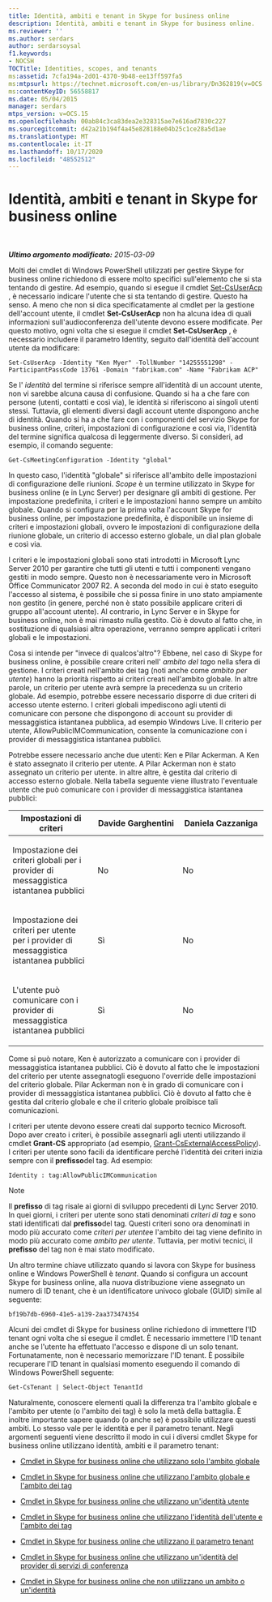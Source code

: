```yaml
---
title: Identità, ambiti e tenant in Skype for business online
description: Identità, ambiti e tenant in Skype for business online.
ms.reviewer: ''
ms.author: serdars
author: serdarsoysal
f1.keywords:
- NOCSH
TOCTitle: Identities, scopes, and tenants
ms:assetid: 7cfa194a-2d01-4370-9b48-ee13ff597fa5
ms:mtpsurl: https://technet.microsoft.com/en-us/library/Dn362819(v=OCS.15)
ms:contentKeyID: 56558817
ms.date: 05/04/2015
manager: serdars
mtps_version: v=OCS.15
ms.openlocfilehash: 00ab84c3ca83dea2e328315ae7e616ad7830c227
ms.sourcegitcommit: d42a21b194f4a45e828188e04b25c1ce28a5d1ae
ms.translationtype: MT
ms.contentlocale: it-IT
ms.lasthandoff: 10/17/2020
ms.locfileid: "48552512"
---
```

# <a name="identities-scopes-and-tenants-in-skype-for-business-online"></a>Identità, ambiti e tenant in Skype for business online

<div data-xmlns="http://www.w3.org/1999/xhtml">

<div class="topic" data-xmlns="http://www.w3.org/1999/xhtml" data-msxsl="urn:schemas-microsoft-com:xslt" data-cs="https://msdn.microsoft.com/">

<div data-asp="https://msdn2.microsoft.com/asp">



</div>

<div id="mainSection">

<div id="mainBody">

<span> </span>

_**Ultimo argomento modificato:** 2015-03-09_

Molti dei cmdlet di Windows PowerShell utilizzati per gestire Skype for business online richiedono di essere molto specifici sull'elemento che si sta tentando di gestire. Ad esempio, quando si esegue il cmdlet [Set-CsUserAcp](https://docs.microsoft.com/powershell/module/skype/Set-CsUserAcp) , è necessario indicare l'utente che si sta tentando di gestire. Questo ha senso. A meno che non si dica specificatamente al cmdlet per la gestione dell'account utente, il cmdlet **Set-CsUserAcp** non ha alcuna idea di quali informazioni sull'audioconferenza dell'utente devono essere modificate. Per questo motivo, ogni volta che si esegue il cmdlet **Set-CsUserAcp** , è necessario includere il parametro Identity, seguito dall'identità dell'account utente da modificare:

    Set-CsUserAcp -Identity "Ken Myer" -TollNumber "14255551298" -ParticipantPassCode 13761 -Domain "fabrikam.com" -Name "Fabrikam ACP"

Se l' *identità* del termine si riferisce sempre all'identità di un account utente, non vi sarebbe alcuna causa di confusione. Quando si ha a che fare con persone (utenti, contatti e così via), le identità si riferiscono ai singoli utenti stessi. Tuttavia, gli elementi diversi dagli account utente dispongono anche di identità. Quando si ha a che fare con i componenti del servizio Skype for business online, criteri, impostazioni di configurazione e così via, l'identità del termine significa qualcosa di leggermente diverso. Si consideri, ad esempio, il comando seguente:

    Get-CsMeetingConfiguration -Identity "global"

In questo caso, l'identità "globale" si riferisce all'ambito delle impostazioni di configurazione delle riunioni. *Scope* è un termine utilizzato in Skype for business online (e in Lync Server) per designare gli ambiti di gestione. Per impostazione predefinita, i criteri e le impostazioni hanno sempre un ambito globale. Quando si configura per la prima volta l'account Skype for business online, per impostazione predefinita, è disponibile un insieme di criteri e impostazioni globali, ovvero le impostazioni di configurazione della riunione globale, un criterio di accesso esterno globale, un dial plan globale e così via.

I criteri e le impostazioni globali sono stati introdotti in Microsoft Lync Server 2010 per garantire che tutti gli utenti e tutti i componenti vengano gestiti in modo sempre. Questo non è necessariamente vero in Microsoft Office Communicator 2007 R2. A seconda del modo in cui è stato eseguito l'accesso al sistema, è possibile che si possa finire in uno stato ampiamente non gestito (in genere, perché non è stato possibile applicare criteri di gruppo all'account utente). Al contrario, in Lync Server e in Skype for business online, non è mai rimasto nulla gestito. Ciò è dovuto al fatto che, in sostituzione di qualsiasi altra operazione, verranno sempre applicati i criteri globali e le impostazioni.

Cosa si intende per "invece di qualcos'altro"? Ebbene, nel caso di Skype for business online, è possibile creare criteri nell' *ambito del tag*o nella sfera di gestione. I criteri creati nell'ambito dei tag (noti anche come *ambito per utente*) hanno la priorità rispetto ai criteri creati nell'ambito globale. In altre parole, un criterio per utente avrà sempre la precedenza su un criterio globale. Ad esempio, potrebbe essere necessario disporre di due criteri di accesso utente esterno. I criteri globali impediscono agli utenti di comunicare con persone che dispongono di account su provider di messaggistica istantanea pubblica, ad esempio Windows Live. Il criterio per utente, AllowPublicIMCommunication, consente la comunicazione con i provider di messaggistica istantanea pubblici.

Potrebbe essere necessario anche due utenti: Ken e Pilar Ackerman. A Ken è stato assegnato il criterio per utente. A Pilar Ackerman non è stato assegnato un criterio per utente. in altre altre, è gestita dal criterio di accesso esterno globale. Nella tabella seguente viene illustrato l'eventuale utente che può comunicare con i provider di messaggistica istantanea pubblici:


<table>
<colgroup>
<col style="width: 33%" />
<col style="width: 33%" />
<col style="width: 33%" />
</colgroup>
<thead>
<tr class="header">
<th>Impostazioni di criteri</th>
<th>Davide Garghentini</th>
<th>Daniela Cazzaniga</th>
</tr>
</thead>
<tbody>
<tr class="odd">
<td><p>Impostazione dei criteri globali per i provider di messaggistica istantanea pubblici</p></td>
<td><p>No</p></td>
<td><p>No</p></td>
</tr>
<tr class="even">
<td><p>Impostazione dei criteri per utente per i provider di messaggistica istantanea pubblici</p></td>
<td><p>Sì</p></td>
<td><p>No</p></td>
</tr>
<tr class="odd">
<td><p>L'utente può comunicare con i provider di messaggistica istantanea pubblici</p></td>
<td><p>Sì</p></td>
<td><p>No</p></td>
</tr>
</tbody>
</table>


Come si può notare, Ken è autorizzato a comunicare con i provider di messaggistica istantanea pubblici. Ciò è dovuto al fatto che le impostazioni del criterio per utente assegnatogli eseguono l'override delle impostazioni del criterio globale. Pilar Ackerman non è in grado di comunicare con i provider di messaggistica istantanea pubblici. Ciò è dovuto al fatto che è gestita dal criterio globale e che il criterio globale proibisce tali comunicazioni.

I criteri per utente devono essere creati dal supporto tecnico Microsoft. Dopo aver creato i criteri, è possibile assegnarli agli utenti utilizzando il cmdlet **Grant-CS** appropriato (ad esempio, [Grant-CsExternalAccessPolicy](https://docs.microsoft.com/powershell/module/skype/Grant-CsExternalAccessPolicy)). I criteri per utente sono facili da identificare perché l'identità dei criteri inizia sempre con il **prefisso**del tag. Ad esempio:

    Identity : tag:AllowPublicIMCommunication

<div>


> [!NOTE]  
> Il <STRONG>prefisso</STRONG> di tag risale ai giorni di sviluppo precedenti di Lync Server 2010. In quei giorni, i criteri per utente sono stati denominati <EM>criteri di tag</EM> e sono stati identificati dal <STRONG>prefisso</STRONG>del tag. Questi criteri sono ora denominati in modo più accurato come <EM>criteri per utente</EM>e l'ambito dei tag viene definito in modo più accurato come <EM>ambito per utente</EM>. Tuttavia, per motivi tecnici, il <STRONG>prefisso</STRONG> del tag non è mai stato modificato.



</div>

Un altro termine chiave utilizzato quando si lavora con Skype for business online e Windows PowerShell è *tenant*. Quando si configura un account Skype for business online, alla nuova distribuzione viene assegnato un numero di ID tenant, che è un identificatore univoco globale (GUID) simile al seguente:

    bf19b7db-6960-41e5-a139-2aa373474354

Alcuni dei cmdlet di Skype for business online richiedono di immettere l'ID tenant ogni volta che si esegue il cmdlet. È necessario immettere l'ID tenant anche se l'utente ha effettuato l'accesso e dispone di un solo tenant. Fortunatamente, non è necessario memorizzare l'ID tenant. È possibile recuperare l'ID tenant in qualsiasi momento eseguendo il comando di Windows PowerShell seguente:

    Get-CsTenant | Select-Object TenantId

Naturalmente, conoscere elementi quali la differenza tra l'ambito globale e l'ambito per utente (o l'ambito dei tag) è solo la metà della battaglia. È inoltre importante sapere quando (o anche se) è possibile utilizzare questi ambiti. Lo stesso vale per le identità e per il parametro tenant. Negli argomenti seguenti viene descritto il modo in cui i diversi cmdlet Skype for business online utilizzano identità, ambiti e il parametro tenant:

  - [Cmdlet in Skype for business online che utilizzano solo l'ambito globale](cmdlets-in-skype-for-business-online-that-use-only-the-global-scope.md)

  - [Cmdlet in Skype for business online che utilizzano l'ambito globale e l'ambito dei tag](cmdlets-in-skype-for-business-online-that-use-the-global-scope-and-the-tag-scope.md)

  - [Cmdlet in Skype for business online che utilizzano un'identità utente](cmdlets-in-skype-for-business-online-that-use-a-user-identity.md)

  - [Cmdlet in Skype for business online che utilizzano l'identità dell'utente e l'ambito dei tag](cmdlets-in-skype-for-business-online-that-use-a-user-identity-and-the-tag-scope.md)

  - [Cmdlet in Skype for business online che utilizzano il parametro tenant](cmdlets-in-skype-for-business-online-that-use-the-tenant-parameter.md)

  - [Cmdlet in Skype for business online che utilizzano un'identità del provider di servizi di conferenza](cmdlets-in-skype-for-business-online-that-use-a-conferencing-provider-identity.md)

  - [Cmdlet in Skype for business online che non utilizzano un ambito o un'identità](cmdlets-in-skype-for-business-online-that-do-not-use-a-scope-or-an-identity.md)

</div>

<span> </span>

</div>

</div>

</div>

